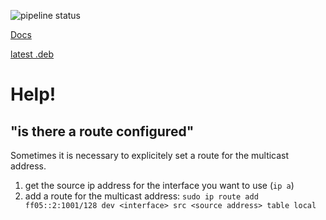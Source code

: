 ![pipeline status](https://gitlab.com/cuechan/requestd/badges/master/pipeline.svg)

[Docs](https://cuechan.gitlab.io/requestd/requestd/)

[latest .deb](https://cuechan.gitlab.io/requestd/requestd.deb)


Help!
=====

"is there a route configured"
-----------------------------

Sometimes it is necessary to explicitely set a route for the multicast
address.

1. get the source ip address for the interface you want to use (`ip a`)
2. add a route for the multicast address:
  `sudo ip route add ff05::2:1001/128 dev <interface> src <source address> table local`
